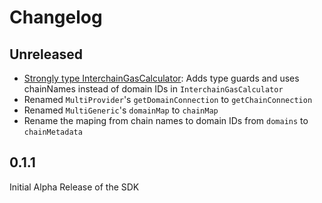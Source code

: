 # Changelog

## Unreleased

- [Strongly type InterchainGasCalculator](https://github.com/abacus-network/abacus-monorepo/pull/433): Adds type guards and uses chainNames instead of domain IDs in `InterchainGasCalculator`
- Renamed `MultiProvider`'s `getDomainConnection` to `getChainConnection`
- Renamed `MultiGeneric`'s `domainMap` to `chainMap`
- Rename the maping from chain names to domain IDs from `domains` to `chainMetadata`

## 0.1.1

Initial Alpha Release of the SDK